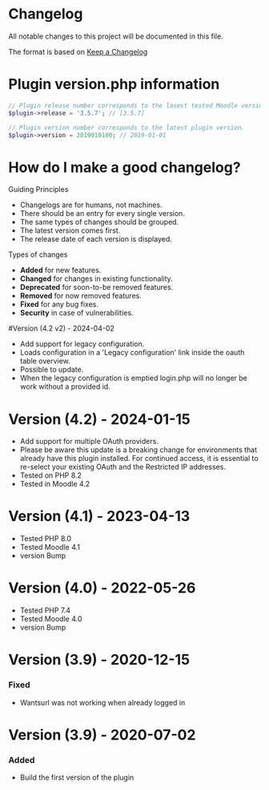 # Changelog
All notable changes to this project will be documented in this file.

The format is based on [Keep a Changelog](https://keepachangelog.com/en/1.0.0/)

# Plugin version.php information
```php
// Plugin release number corresponds to the lasest tested Moodle version in which the plugin has been tested.
$plugin->release = '3.5.7'; // [3.5.7]

// Plugin version number corresponds to the latest plugin version.
$plugin->version = 2019010100; // 2019-01-01
```

# How do I make a good changelog?
Guiding Principles
* Changelogs are for humans, not machines.
* There should be an entry for every single version.
* The same types of changes should be grouped.
* The latest version comes first.
* The release date of each version is displayed.

Types of changes
* **Added** for new features.
* **Changed** for changes in existing functionality.
* **Deprecated** for soon-to-be removed features.
* **Removed** for now removed features.
* **Fixed** for any bug fixes.
* **Security** in case of vulnerabilities.

#Version (4.2 v2) - 2024-04-02
- Add support for legacy configuration.
- Loads configuration in a 'Legacy configuration' link inside the oauth table overview.
- Possible to update.
- When the legacy configuration is emptied login.php will no longer be work without a provided id.

# Version (4.2) - 2024-01-15
- Add support for multiple OAuth providers. 
- Please be aware this update is a breaking change for environments that already have this plugin installed. 
For continued access, it is essential to re-select your existing OAuth and the Restricted IP addresses.
- Tested on PHP 8.2
- Tested in Moodle 4.2

# Version (4.1) - 2023-04-13
- Tested PHP 8.0
- Tested Moodle 4.1
- version Bump

# Version (4.0) - 2022-05-26
- Tested PHP 7.4
- Tested Moodle 4.0
- version Bump

# Version (3.9) - 2020-12-15

### Fixed
- Wantsurl was not working when already logged in

# Version (3.9) - 2020-07-02

### Added
- Build the first version of the plugin
